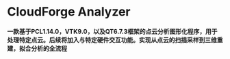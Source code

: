 # CloudForge Analyzer

**一款基于PCL1.14.0，VTK9.0，以及QT6.7.3框架的点云分析图形化程序，用于处理特定点云。后续将加入与特定硬件交互功能。实现从点云的扫描采样到三维重建，拟合分析的全流程**